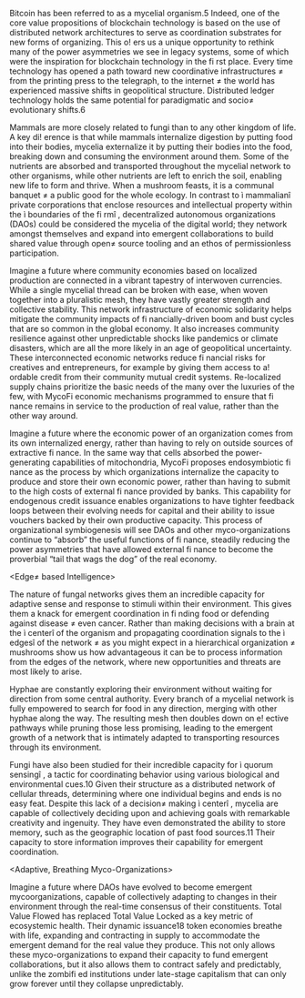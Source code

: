 

<blockchains are coordinative infrastructures>

Bitcoin has been referred to as a mycelial organism.5 Indeed, one of the core value
propositions of blockchain technology is based on the use of distributed network
architectures to serve as coordination
substrates for new forms of organizing.
This o! ers us a unique opportunity to
rethink many of the power asymmetries
we see in legacy systems, some of
which were the inspiration for blockchain
technology in the fi rst place. Every time
technology has opened a path toward
new coordinative infrastructures ≠ from
the printing press to the telegraph, to
the internet ≠ the world has experienced
massive shifts in geopolitical structure. Distributed ledger technology holds the same
potential for paradigmatic and socio≠ evolutionary shifts.6

<DAOs as Digital Fungi>

Mammals are more closely related to
fungi than to any other kingdom of life.
A key di! erence is that while mammals
internalize digestion by putting food
into their bodies, mycelia externalize
it by putting their bodies into the food,
breaking down and consuming the
environment around them. Some of the
nutrients are absorbed and transported
throughout the mycelial network to
other organisms, while other nutrients
are left to enrich the soil, enabling
new life to form and thrive. When a
mushroom feasts, it is a communal
banquet ≠ a public good for the whole ecology.
In contrast to ì mammalianî private corporations that enclose resources and
intellectual property within the ì boundaries of the fi rmî , decentralized autonomous
organizations (DAOs) could be considered the mycelia of the digital world; they
network amongst themselves and expand into emergent collaborations
to build shared value through open≠ source tooling and an ethos of
permissionless participation.

<Economic Resilience via Mesh Stability>

Imagine a future where community economies based on localized production are
connected in a vibrant tapestry of interwoven currencies. While a single mycelial
thread can be broken with ease, when woven together into a pluralistic mesh, they
have vastly greater strength and collective stability. This network infrastructure
of economic solidarity helps mitigate the community impacts of fi nancially-driven
boom and bust cycles that are so common in the global economy. It also increases
community resilience against other unpredictable shocks like pandemics or climate
disasters, which are all the more likely in an age of geopolitical uncertainty.
These interconnected economic networks reduce fi nancial risks for creatives and
entrepreneurs, for example by giving them access to a! ordable credit from their
community mutual credit systems. Re-localized supply chains prioritize the basic
needs of the many over the luxuries of the few, with MycoFi economic mechanisms
programmed to ensure that fi nance remains in service to the production of real value,
rather than the other way around. 

<Endosymbiotic Finance>

Imagine a future where the economic power of an organization comes from
its own internalized energy, rather than having to rely on outside sources of
extractive fi nance. In the same way that cells absorbed the power-generating
capabilities of mitochondria, MycoFi proposes endosymbiotic fi nance as the
process by which organizations internalize the capacity to produce and store
their own economic power, rather than having to submit to the high costs of
external fi nance provided by banks. This capability for endogenous credit
issuance enables organizations to have tighter feedback loops between their
evolving needs for capital and their ability to issue vouchers backed by their
own productive capacity. This process of organizational symbiogenesis will see
DAOs and other myco-organizations continue to “absorb” the useful functions
of fi nance, steadily reducing the power asymmetries that have allowed external
fi nance to become the proverbial “tail that wags the dog” of the real economy.

<Edge≠ based Intelligence>

The nature of fungal networks gives them an incredible capacity for adaptive
sense and response to stimuli within their environment. This gives them a knack for
emergent coordination
in fi nding food or
defending against
disease ≠ even cancer.
Rather than making
decisions with a
brain at the ì centerî
of the organism
and propagating
coordination signals
to the ì edgesî of
the network ≠ as you
might expect in a
hierarchical organization
≠ mushrooms show us
how advantageous it can be to process information from the edges of the network,
where new opportunities and threats
are most likely to arise.

<Wisdom of the Crowd>

Hyphae are constantly exploring
their environment without waiting for
direction from some central authority.
Every branch of a mycelial network is
fully empowered to search for food
in any direction, merging with other
hyphae along the way. The resulting
mesh then doubles down on e! ective
pathways while pruning those less
promising, leading to the emergent
growth of a network that is intimately
adapted to transporting resources
through its environment. 

<Quorum Sensing and Collective Coherence>

Fungi have also been studied for their incredible capacity for ì quorum sensingî , a
tactic for coordinating behavior using various biological and environmental cues.10
Given their structure as a distributed network of cellular threads, determining where
one individual begins and ends is no easy feat. Despite this lack of a decision≠ making
ì centerî , mycelia are capable of collectively deciding upon and achieving goals with
remarkable creativity and ingenuity. They have even demonstrated the ability to store
memory, such as the geographic location of past food sources.11 Their capacity to
store information improves their capability for emergent coordination.

<Adaptive, Breathing Myco-Organizations>

Imagine a future where DAOs have evolved to become emergent mycoorganizations, capable of collectively adapting to changes in their environment
through the real-time consensus of their constituents. Total Value Flowed has
replaced Total Value Locked as a key metric of ecosystemic health. Their dynamic
issuance18 token economies breathe with life, expanding and contracting in supply
to accommodate the emergent demand for the real value they produce. This not
only allows these myco-organizations to expand their capacity to fund emergent
collaborations, but it also allows them to contract safely and predictably, unlike the
zombifi ed institutions under late-stage capitalism that can only grow forever until
they collapse unpredictably.